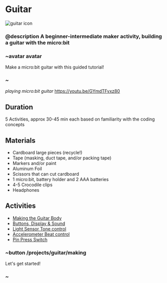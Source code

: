 # Guitar
![guitar icon](/static/mb/projects/guitar.png)
### @description A beginner-intermediate maker activity, building a guitar with the micro:bit

### ~avatar avatar

Make a micro:bit guitar with this guided tutorial!

### ~
*playing micro:bit guitar*
https://youtu.be/GYmdTFvxz80

## Duration

5 Activities, approx 30-45 min each based on familiarity with the coding concepts

## Materials
* Cardboard large pieces (recycle!)
* Tape (masking, duct tape, and/or packing tape)
* Markers and/or paint
* Aluminum Foil
* Scissors that can cut cardboard
* 1 micro:bit, battery holder and 2 AAA batteries
* 4-5 Crocodile clips
* Headphones

## Activities
* [Making the Guitar Body](/projects/guitar/making)
* [Buttons, Display & Sound](/projects/guitar/displaybuttons)
* [Light Sensor Tone control](/projects/guitar/lightsensor)
* [Accelerometer Beat control](/projects/guitar/accelerometer)
* [Pin Press Switch](/projects/guitar/pinpress)

### ~button /projects/guitar/making
Let's get started!
### ~
